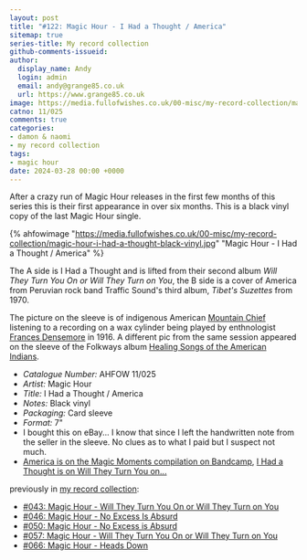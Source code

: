 ```yaml
---
layout: post
title: "#122: Magic Hour - I Had a Thought / America"
sitemap: true
series-title: My record collection
github-comments-issueid:
author:
  display_name: Andy
  login: admin
  email: andy@grange85.co.uk
  url: https://www.grange85.co.uk
image: https://media.fullofwishes.co.uk/00-misc/my-record-collection/magic-hour-i-had-a-thought-black-vinyl.jpg
catno: 11/025
comments: true
categories:
- damon & naomi
- my record collection
tags:
- magic hour
date: 2024-03-28 00:00 +0000
---
```

After a crazy run of Magic Hour releases in the first few months of this series this is their first appearance in over six months. This is a black vinyl copy of the last Magic Hour single. 

{% ahfowimage "https://media.fullofwishes.co.uk/00-misc/my-record-collection/magic-hour-i-had-a-thought-black-vinyl.jpg" "Magic Hour - I Had a Thought / America" %}

The A side is I Had a Thought and is lifted from their second album _Will They Turn You On or Will They Turn on You_, the B side is a cover of America from Peruvian rock band Traffic Sound's third album, _Tibet's Suzettes_ from 1970.

The picture on the sleeve is of indigenous American [Mountain Chief](https://en.wikipedia.org/wiki/Mountain_Chief) listening to a recording on a wax cylinder being played by enthnologist [Frances Densemore](https://en.wikipedia.org/wiki/Frances_Densmore) in 1916. A different pic from the same session appeared on the sleeve of the Folkways album [Healing Songs of the American Indians](https://folkways.si.edu/healing-songs-of-the-american-indians/music/album/smithsonian).

 - *Catalogue Number:* AHFOW 11/025
 - *Artist:* Magic Hour
 - *Title:* I Had a Thought / America
 - *Notes:* Black vinyl
 - *Packaging:* Card sleeve
 - *Format:* 7"
 - I bought this on eBay... I know that since I left the handwritten note from the seller in the sleeve. No clues as to what I paid but I suspect not much.
 - [America is on the Magic Moments compilation on Bandcamp](https://magic-hour.bandcamp.com/album/magic-moments), [I Had a Thought is on Will They Turn You on...](https://magic-hour.bandcamp.com/album/will-they-turn-you-on-or-will-they-turn-on-you)

 previously in [my record collection](/category/my-record-collection):
  - [#043: Magic Hour - Will They Turn You On or Will They Turn on You](/2023/06/15/my-record-collection-043-magic-hour-will-they-turn-you-on-or-will-they-turn-on-you/)
  - [#046: Magic Hour - No Excess Is Absurd](/2023/06/26/my-record-collection-046-magic-hour-no-excess-is-absurd/)
  - [#050: Magic Hour - No Excess is Absurd](/2023/07/10/my-record-collection-050-magic-hour-no-excess-is-absurd/)
  - [#057: Magic Hour - Will They Turn You On or Will They Turn on You](/2023/08/03/my-record-collection-057-magic-hour-will-they-turn-you-on/)
  - [#066: Magic Hour - Heads Down](/2023/09/04/my-record-collection-066-magic-hour-heads-down/)
